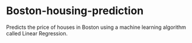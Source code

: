 # Boston-housing-prediction
Predicts the price of houses in Boston using a machine learning algorithm called Linear Regression.
